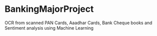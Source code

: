 # BankingMajorProject
OCR from scanned PAN Cards, Aaadhar Cards, Bank Cheque books and Sentiment analysis using Machine Learning
